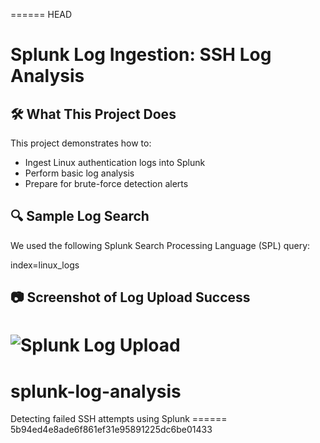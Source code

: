 ====== HEAD
# Splunk Log Ingestion: SSH Log Analysis

## 🛠️ What This Project Does

This project demonstrates how to:
- Ingest Linux authentication logs into Splunk
- Perform basic log analysis
- Prepare for brute-force detection alerts

## 🔍 Sample Log Search

We used the following Splunk Search Processing Language (SPL) query:

index=linux_logs
## 📷 Screenshot of Log Upload Success

![Splunk Log Upload](screenshots/upload-success.png)
======
# splunk-log-analysis
Detecting failed SSH attempts using Splunk
====== 5b94ed4e8ade6f861ef31e95891225dc6be01433

